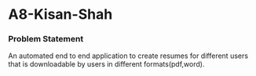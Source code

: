 # A8-Kisan-Shah
### Problem Statement
An automated end to end application to create resumes for different users that is downloadable by users in different formats(pdf,word).
